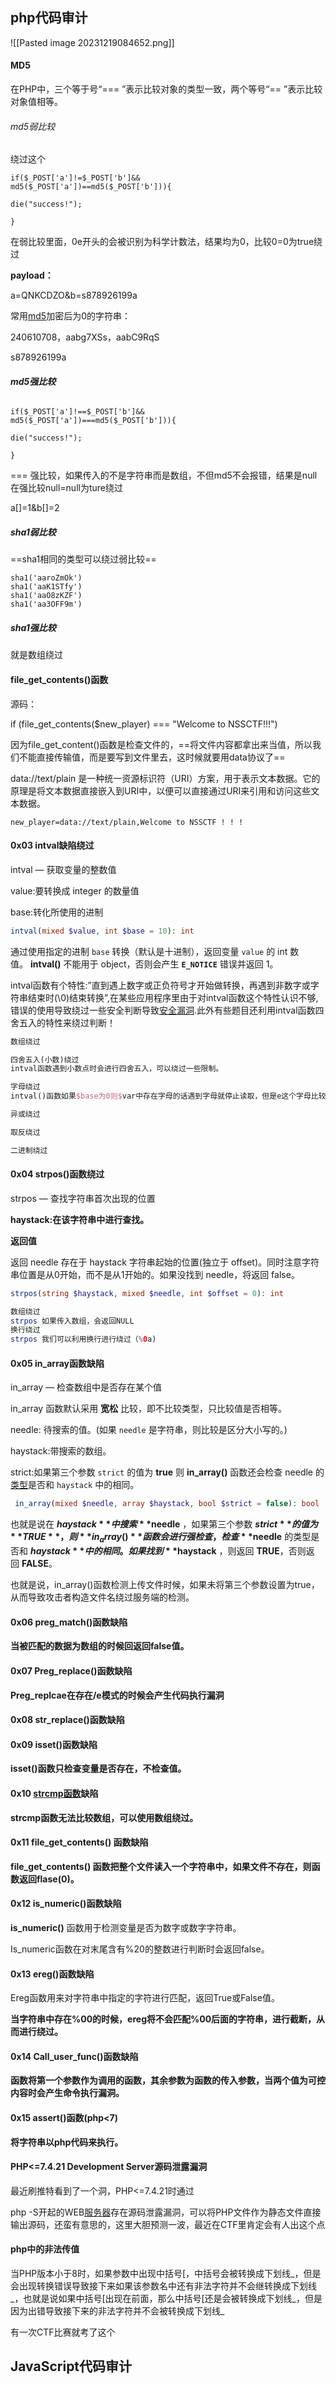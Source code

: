 ## php代码审计
![[Pasted image 20231219084652.png]]
#### MD5
在PHP中，三个等于号“=== ”表示比较对象的类型一致，两个等号“== ”表示比较对象值相等。

###### md5弱比较

绕过这个

```
if($_POST['a']!=$_POST['b']&&
md5($_POST['a'])==md5($_POST['b'])){

die("success!");

}
```

在弱比较里面，0e开头的会被识别为科学计数法，结果均为0，比较0=0为true绕过


**payload：**

a=QNKCDZO&b=s878926199a

常用[md5](https://so.csdn.net/so/search?q=md5&spm=1001.2101.3001.7020)加密后为0的字符串：

240610708，aabg7XSs，aabC9RqS

s878926199a

###### **md5强比较**

```
if($_POST['a']!==$_POST['b']&&
md5($_POST['a'])===md5($_POST['b'])){

die("success!");

}
```

=== 强比较，如果传入的不是字符串而是数组，不但md5不会报错，结果是null在强比较null=null为ture绕过

a\[\]=1&b\[\]=2

##### sha1弱比较
==sha1相同的类型可以绕过弱比较==
```
sha1('aaroZmOk')
sha1('aaK1STfy')
sha1('aaO8zKZF')
sha1('aa3OFF9m')
```
##### sha1强比较
就是数组绕过



#### **file_get_contents()函数**

源码：

if (file_get_contents(\$new_player) === \"Welcome to NSSCTF!!!\")

因为file_get_content()函数是检查文件的，==将文件内容都拿出来当值，所以我们不能直接传输值，而是要写到文件里去，这时候就要用data协议了==

data://text/plain 是一种统一资源标识符（URI）方案，用于表示文本数据。它的原理是将文本数据直接嵌入到URI中，以便可以直接通过URI来引用和访问这些文本数据。

```
new_player=data://text/plain,Welcome to NSSCTF ! ! !
```

#### 0x03 intval缺陷绕过

intval — 获取变量的整数值

value:要转换成 integer 的数量值

base:转化所使用的进制

```php
intval(mixed $value, int $base = 10): int
```

通过使用指定的进制 `base` 转换（默认是十进制），返回变量 `value` 的 int 数值。 **intval()** 不能用于 object，否则会产生 **`E_NOTICE`** 错误并返回 1。

intval函数有个特性:”直到遇上数字或正负符号才开始做转换，再遇到非数字或字符串结束时(\0)结束转换”,在某些应用程序里由于对intval函数这个特性认识不够,错误的使用导致绕过一些安全判断导致[安全漏洞](https://so.csdn.net/so/search?q=%E5%AE%89%E5%85%A8%E6%BC%8F%E6%B4%9E&spm=1001.2101.3001.7020).此外有些题目还利用intval函数四舍五入的特性来绕过判断！

```tex
数组绕过

四舍五入(小数)绕过
intval函数遇到小数点时会进行四舍五入，可以绕过一些限制。

字母绕过
intval()函数如果$base为0则$var中存在字母的话遇到字母就停止读取，但是e这个字母比较特殊，可以在PHP中不是科学计数法。所以为了绕过前面的==4476，我们就可以构造4476e123 其实不需要是e其他的字母也可以。

异或绕过

取反绕过

二进制绕过
```

#### 0x04 strpos()函数绕过

strpos — 查找字符串首次出现的位置

**haystack:在该字符串中进行查找。**

**返回值**

返回 needle 存在于 haystack 字符串起始的位置(独立于 offset)。同时注意字符串位置是从0开始，而不是从1开始的。如果没找到 needle，将返回 false。

```php
strpos(string $haystack, mixed $needle, int $offset = 0): int
```

```php
数组绕过
strpos 如果传入数组，会返回NULL
换行绕过
strpos 我们可以利用换行进行绕过（%0a)
```

#### 0x05 in_array函数缺陷

in_array — 检查数组中是否存在某个值

in_array 函数默认采用 **宽松** 比较，即不比较类型，只比较值是否相等。

needle: 待搜索的值。(如果 `needle` 是字符串，则比较是区分大小写的。)

haystack:带搜索的数组。

strict:如果第三个参数 `strict` 的值为 **true** 则 **in_array()** 函数还会检查 needle 的[类型](https://www.php.net/manual/zh/language.types.php)是否和 `haystack` 中的相同。

```php
 in_array(mixed $needle, array $haystack, bool $strict = false): bool
```

也就是说在 **$haystack** 中搜索 **$needle** ，如果第三个参数 **$strict** 的值为 **TRUE** ，则 **in_array()** 函数会进行强检查，检查 **$needle** 的类型是否和 **$haystack** 中的相同。如果找到 **$haystack** ，则返回 **TRUE**，否则返回 **FALSE**。

也就是说，in_array()函数检测上传文件时候，如果未将第三个参数设置为true，从而导致攻击者构造文件名绕过服务端的检测。

#### 0x06 preg_match()函数缺陷

**当被匹配的数据为数组的时候回返回false值。**

#### 0x07 Preg_replace()函数缺陷

**Preg_replcae在存在/e模式的时候会产生代码执行漏洞**

#### 0x08 str_replace()函数缺陷

#### 0x09 isset()函数缺陷

**isset()函数只检查变量是否存在，不检查值。**

#### 0x10 [strcmp函数](https://so.csdn.net/so/search?q=strcmp%E5%87%BD%E6%95%B0&spm=1001.2101.3001.7020)缺陷

**strcmp函数无法比较数组，可以使用数组绕过。**

#### 0x11 file_get_contents() 函数缺陷

**file_get_contents() 函数把整个文件读入一个字符串中，如果文件不存在，则函数返回flase(0)。**

#### 0x12 is_numeric()函数缺陷

**is_numeric()** 函数用于检测变量是否为数字或数字字符串。

Is_numeric函数在对末尾含有%20的整数进行判断时会返回false。

#### 0x13 ereg()函数缺陷

Ereg函数用来对字符串中指定的字符进行匹配，返回True或False值。

**当字符串中存在%00的时候，ereg将不会匹配%00后面的字符串，进行截断，从而进行绕过。**

#### 0x14 Call_user_func()函数缺陷

**函数将第一个参数作为调用的函数，其余参数为函数的传入参数，当两个值为可控内容时会产生命令执行漏洞。**

#### 0x15 assert()函数(php<7)

**将字符串以php代码来执行。**

#### **PHP\<=7.4.21 Development Server源码泄露漏洞**

最近刷推特看到了一个洞，PHP\<=7.4.21时通过

php
-S开起的WEB[服务器](https://cloud.tencent.com/act/pro/promotion-cvm?from_column=20065&from=20065)存在源码泄露漏洞，可以将PHP文件作为静态文件直接输出源码，还蛮有意思的，这里大胆预测一波，最近在CTF里肯定会有人出这个点

#### **php中的非法传值**

当PHP版本小于8时，如果参数中出现中括号\[，中括号会被转换成下划线\_，但是会出现转换错误导致接下来如果该参数名中还有非法字符并不会继转换成下划线\_，也就是说如果中括号\[出现在前面，那么中括号\[还是会被转换成下划线\_，但是因为出错导致接下来的非法字符并不会被转换成下划线\_

有一次CTF比赛就考了这个





## JavaScript代码审计